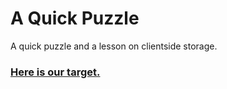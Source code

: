 # A Quick Puzzle

A quick puzzle and a lesson on clientside storage.

### [Here is our target.](https://a-quick-puzzle.herokuapp.com/)

